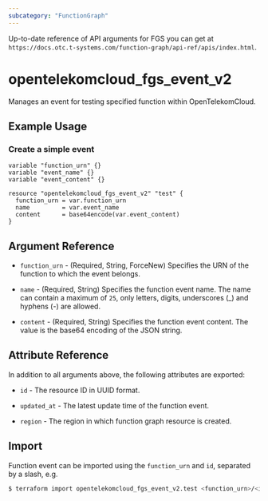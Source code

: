 ```yaml
---
subcategory: "FunctionGraph"
---
```


Up-to-date reference of API arguments for FGS you can get at
`https://docs.otc.t-systems.com/function-graph/api-ref/apis/index.html`.

# opentelekomcloud_fgs_event_v2


Manages an event for testing specified function within OpenTelekomCloud.

## Example Usage

### Create a simple event

```hcl
variable "function_urn" {}
variable "event_name" {}
variable "event_content" {}

resource "opentelekomcloud_fgs_event_v2" "test" {
  function_urn = var.function_urn
  name         = var.event_name
  content      = base64encode(var.event_content)
}
```

## Argument Reference

* `function_urn` - (Required, String, ForceNew) Specifies the URN of the function to which the event belongs.

* `name` - (Required, String) Specifies the function event name.
  The name can contain a maximum of `25`, only letters, digits, underscores (_) and hyphens (-) are allowed.

* `content` - (Required, String) Specifies the function event content.
  The value is the base64 encoding of the JSON string.

## Attribute Reference

In addition to all arguments above, the following attributes are exported:

* `id` - The resource ID in UUID format.

* `updated_at` - The latest update time of the function event.

* `region` - The region in which function graph resource is created.

## Import

Function event can be imported using the `function_urn` and `id`, separated by a slash, e.g.

```bash
$ terraform import opentelekomcloud_fgs_event_v2.test <function_urn>/<id>
```
